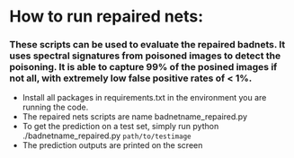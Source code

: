 # How to run repaired nets:

### These scripts can be used to evaluate the repaired badnets. It uses spectral signatures from poisoned images to detect the poisoning. It is able to capture 99% of the posined images if not all, with extremely low false positive rates of < 1%.

- Install all packages in requirements.txt in the environment you are running the code.
- The repaired nets scripts are name badnetname_repaired.py
- To get the prediction on a test set, simply run python ./badnetname_repaired.py `path/to/testimage`
- The prediction outputs are printed on the screen